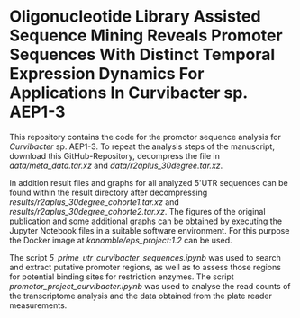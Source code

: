 # Oligonucleotide Library Assisted Sequence Mining Reveals Promoter Sequences With Distinct Temporal Expression Dynamics For Applications In Curvibacter sp. AEP1-3
This repository contains the code for the promotor sequence analysis for *Curvibacter* sp. AEP1-3.
To repeat the analysis steps of the manuscript, download this GitHub-Repository, decompress the file in *data/meta_data.tar.xz* and *data/r2aplus_30degree.tar.xz*.

In addition result files and graphs for all analyzed 5'UTR sequences can be found within the result directory after decompressing *results/r2aplus_30degree_cohorte1.tar.xz* and *results/r2aplus_30degree_cohorte2.tar.xz*. The figures of the original publication and some additional graphs can be obtained by executing the Jupyter Notebook files in a suitable software environment. For this purpose the Docker image at *kanomble/eps_project:1.2* can be used. 

The script *5_prime_utr_curvibacter_sequences.ipynb* was used to search and extract putative promoter regions, as well as to assess those regions for potential binding sites for restriction enzymes.
The script *promotor_project_curvibacter.ipynb* was used to analyse the read counts of the transcriptome analysis and the data obtained from the plate reader measurements.
